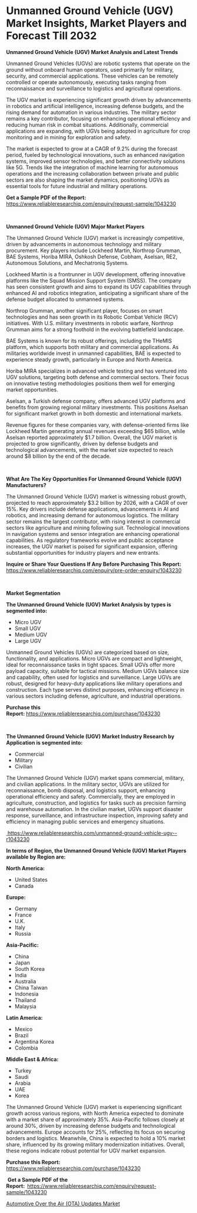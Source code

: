 <p><h1>Unmanned Ground Vehicle (UGV) Market Insights, Market Players and Forecast Till 2032</h1></p><p><strong>Unmanned Ground Vehicle (UGV) Market Analysis and Latest Trends</strong></p>
<p><p>Unmanned Ground Vehicles (UGVs) are robotic systems that operate on the ground without onboard human operators, used primarily for military, security, and commercial applications. These vehicles can be remotely controlled or operate autonomously, executing tasks ranging from reconnaissance and surveillance to logistics and agricultural operations. </p><p>The UGV market is experiencing significant growth driven by advancements in robotics and artificial intelligence, increasing defense budgets, and the rising demand for automation in various industries. The military sector remains a key contributor, focusing on enhancing operational efficiency and reducing human risk in combat situations. Additionally, commercial applications are expanding, with UGVs being adopted in agriculture for crop monitoring and in mining for exploration and safety.</p><p>The market is expected to grow at a CAGR of 9.2% during the forecast period, fueled by technological innovations, such as enhanced navigation systems, improved sensor technologies, and better connectivity solutions like 5G. Trends like the integration of machine learning for autonomous operations and the increasing collaboration between private and public sectors are also shaping the market dynamics, positioning UGVs as essential tools for future industrial and military operations.</p></p>
<p><strong>Get a Sample PDF of the Report:&nbsp;</strong> <a href="https://www.reliableresearchiq.com/enquiry/request-sample/1043230?utm_campaign=2455&utm_medium=2&utm_source=Github&utm_content=ia&utm_term=22032025&utm_id=unmanned-ground-vehicle-ugv">https://www.reliableresearchiq.com/enquiry/request-sample/1043230</a></p>
<p>&nbsp;</p>
<p><strong>Unmanned Ground Vehicle (UGV) Major Market Players</strong></p>
<p><p>The Unmanned Ground Vehicle (UGV) market is increasingly competitive, driven by advancements in autonomous technology and military procurement. Key players include Lockheed Martin, Northrop Grumman, BAE Systems, Horiba MIRA, Oshkosh Defense, Cobham, Aselsan, RE2, Autonomous Solutions, and Mechatroniq Systems.</p><p>Lockheed Martin is a frontrunner in UGV development, offering innovative platforms like the Squad Mission Support System (SMSS). The company has seen consistent growth and aims to expand its UGV capabilities through enhanced AI and robotics integration, anticipating a significant share of the defense budget allocated to unmanned systems.</p><p>Northrop Grumman, another significant player, focuses on smart technologies and has seen growth in its Robotic Combat Vehicle (RCV) initiatives. With U.S. military investments in robotic warfare, Northrop Grumman aims for a strong foothold in the evolving battlefield landscape.</p><p>BAE Systems is known for its robust offerings, including the THeMIS platform, which supports both military and commercial applications. As militaries worldwide invest in unmanned capabilities, BAE is expected to experience steady growth, particularly in Europe and North America.</p><p>Horiba MIRA specializes in advanced vehicle testing and has ventured into UGV solutions, targeting both defense and commercial sectors. Their focus on innovative testing methodologies positions them well for emerging market opportunities.</p><p>Aselsan, a Turkish defense company, offers advanced UGV platforms and benefits from growing regional military investments. This positions Aselsan for significant market growth in both domestic and international markets.</p><p>Revenue figures for these companies vary, with defense-oriented firms like Lockheed Martin generating annual revenues exceeding $65 billion, while Aselsan reported approximately $1.7 billion. Overall, the UGV market is projected to grow significantly, driven by defense budgets and technological advancements, with the market size expected to reach around $8 billion by the end of the decade.</p></p>
<p>&nbsp;</p>
<p><strong>What Are The Key Opportunities For Unmanned Ground Vehicle (UGV) Manufacturers?</strong></p>
<p><p>The Unmanned Ground Vehicle (UGV) market is witnessing robust growth, projected to reach approximately $3.2 billion by 2026, with a CAGR of over 15%. Key drivers include defense applications, advancements in AI and robotics, and increasing demand for autonomous logistics. The military sector remains the largest contributor, with rising interest in commercial sectors like agriculture and mining following suit. Technological innovations in navigation systems and sensor integration are enhancing operational capabilities. As regulatory frameworks evolve and public acceptance increases, the UGV market is poised for significant expansion, offering substantial opportunities for industry players and new entrants.</p></p>
<p><strong>Inquire or Share Your Questions If Any Before Purchasing This Report:</strong> <a href="https://www.reliableresearchiq.com/enquiry/pre-order-enquiry/1043230?utm_campaign=2455&utm_medium=2&utm_source=Github&utm_content=ia&utm_term=22032025&utm_id=unmanned-ground-vehicle-ugv">https://www.reliableresearchiq.com/enquiry/pre-order-enquiry/1043230</a></p>
<p>&nbsp;</p>
<p><strong>Market Segmentation</strong></p>
<p><strong>The Unmanned Ground Vehicle (UGV) Market Analysis by types is segmented into:</strong></p>
<p><ul><li>Micro UGV</li><li>Small UGV</li><li>Medium UGV</li><li>Large UGV</li></ul></p>
<p><p>Unmanned Ground Vehicles (UGVs) are categorized based on size, functionality, and applications. Micro UGVs are compact and lightweight, ideal for reconnaissance tasks in tight spaces. Small UGVs offer more payload capacity, suitable for tactical missions. Medium UGVs balance size and capability, often used for logistics and surveillance. Large UGVs are robust, designed for heavy-duty applications like military operations and construction. Each type serves distinct purposes, enhancing efficiency in various sectors including defense, agriculture, and industrial operations.</p></p>
<p><strong>Purchase this Report:&nbsp;</strong><a href="https://www.reliableresearchiq.com/purchase/1043230?utm_campaign=2455&utm_medium=2&utm_source=Github&utm_content=ia&utm_term=22032025&utm_id=unmanned-ground-vehicle-ugv">https://www.reliableresearchiq.com/purchase/1043230</a></p>
<p>&nbsp;</p>
<p><strong>The Unmanned Ground Vehicle (UGV) Market Industry Research by Application is segmented into:</strong></p>
<p><ul><li>Commercial</li><li>Military</li><li>Civilian</li></ul></p>
<p><p>The Unmanned Ground Vehicle (UGV) market spans commercial, military, and civilian applications. In the military sector, UGVs are utilized for reconnaissance, bomb disposal, and logistics support, enhancing operational efficiency and safety. Commercially, they are employed in agriculture, construction, and logistics for tasks such as precision farming and warehouse automation. In the civilian market, UGVs support disaster response, surveillance, and infrastructure inspection, improving safety and efficiency in managing public services and emergency situations.</p></p>
<p><a href="https://www.reliableresearchiq.com/unmanned-ground-vehicle-ugv--r1043230?utm_campaign=2455&utm_medium=2&utm_source=Github&utm_content=ia&utm_term=22032025&utm_id=unmanned-ground-vehicle-ugv">&nbsp;https://www.reliableresearchiq.com/unmanned-ground-vehicle-ugv--r1043230</a></p>
<p><strong>In terms of Region, the Unmanned Ground Vehicle (UGV) Market Players available by Region are:</strong></p>
<p>
    <p> <strong> North America: </strong>
        <ul>
            <li>United States</li>
            <li>Canada</li>
        </ul>
        </p> 
    <p> <strong> Europe: </strong>
        <ul>
            <li>Germany</li>
            <li>France</li>
            <li>U.K.</li>
            <li>Italy</li>
            <li>Russia</li>
        </ul>
        </p> 
    <p> <strong> Asia-Pacific: </strong>
        <ul>
            <li>China</li>
            <li>Japan</li>
            <li>South Korea</li>
            <li>India</li>
            <li>Australia</li>
            <li>China Taiwan</li>
            <li>Indonesia</li>
            <li>Thailand</li>
            <li>Malaysia</li>
        </ul>
        </p> 
    <p> <strong> Latin America: </strong>
        <ul>
            <li>Mexico</li>
            <li>Brazil</li>
            <li>Argentina Korea</li>
            <li>Colombia</li>
        </ul>
        </p> 
    <p> <strong> Middle East & Africa: </strong>
        <ul>
            <li>Turkey</li>
            <li>Saudi</li>
            <li>Arabia</li>
            <li>UAE</li>
            <li>Korea</li>
        </ul>
    </p>
    </p>
<p><p>The Unmanned Ground Vehicle (UGV) market is experiencing significant growth across various regions, with North America expected to dominate with a market share of approximately 35%. Asia-Pacific follows closely at around 30%, driven by increasing defense budgets and technological advancements. Europe accounts for 25%, reflecting its focus on securing borders and logistics. Meanwhile, China is expected to hold a 10% market share, influenced by its growing military modernization initiatives. Overall, these regions indicate robust potential for UGV market expansion.</p></p>
<p><strong>Purchase this Report: </strong><a href="https://www.reliableresearchiq.com/purchase/1043230?utm_campaign=2455&utm_medium=2&utm_source=Github&utm_content=ia&utm_term=22032025&utm_id=unmanned-ground-vehicle-ugv">https://www.reliableresearchiq.com/purchase/1043230</a></p>
<p>&nbsp;<strong>Get a Sample PDF of the Report:&nbsp;&nbsp;</strong><a href="https://www.reliableresearchiq.com/enquiry/request-sample/1043230?utm_campaign=2455&utm_medium=2&utm_source=Github&utm_content=ia&utm_term=22032025&utm_id=unmanned-ground-vehicle-ugv">https://www.reliableresearchiq.com/enquiry/request-sample/1043230</a></p>
<p><strong></strong></p>
<p><p><a href="https://github.com/arvelm4nthig/Market-Research-Report-List-1/blob/main/automotive-over-the-air-ota-updates-market.md?utm_campaign=2455&utm_medium=2&utm_source=Github&utm_content=ia&utm_term=22032025&utm_id=unmanned-ground-vehicle-ugv">Automotive Over the Air (OTA) Updates Market</a></p></p>